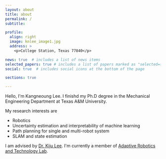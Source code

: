 ```yaml
---
layout: about
title: about
permalink: /
subtitle: 

profile:
  align: right
  image: knlee_image1.jpg
  address: >
    <p>College Station, Texas 77840</p>

news: true  # includes a list of news items
selected_papers: true # includes a list of papers marked as "selected={true}"
social: true  # includes social icons at the bottom of the page

sections: true

---
```


Hello, I'm Kangneoung Lee.
I finishd my Ph.D degree in the Mechanical Engineering Department at Texas A&M University.

My research interests are
- Robotics
- Uncertainty estimation and interpretability of machine learning 
- Path planning for single and multi-robot system
- SLAM and state estimation

I am advised by [Dr. Kiju Lee](https://engineering.tamu.edu/etid/profiles/lee-kiju.html).
I'm currently a member of [Adaptive Robotics and Technology Lab](https://art.engr.tamu.edu/).
